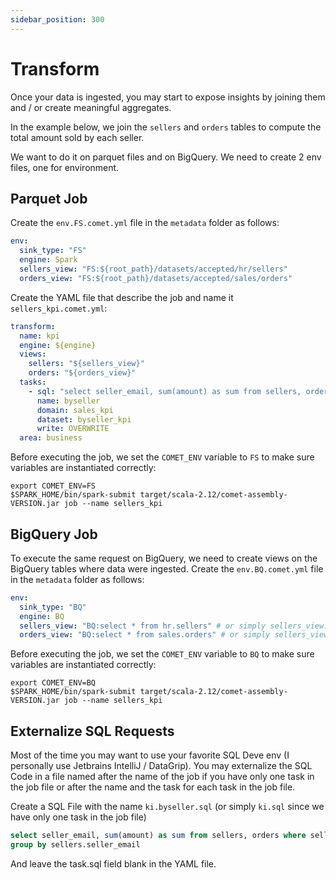 ```yaml
---
sidebar_position: 300
---
```


# Transform

Once your data is ingested, you may start to expose insights by joining them and / or create meaningful aggregates.

In the example below, we join the `sellers` and `orders` tables to compute the total amount sold by each seller.

We want to do it on parquet files and on BigQuery. We need to create 2 env files, one for environment.

## Parquet Job

Create the `env.FS.comet.yml` file in the `metadata` folder as follows:

```yaml
env:
  sink_type: "FS"
  engine: Spark
  sellers_view: "FS:${root_path}/datasets/accepted/hr/sellers"
  orders_view: "FS:${root_path}/datasets/accepted/sales/orders"
```

Create the YAML file that describe the job and name it `sellers_kpi.comet.yml`:

```yaml
transform:
  name: kpi
  engine: ${engine}
  views:
    sellers: "${sellers_view}"
    orders: "${orders_view}"
  tasks:
    - sql: "select seller_email, sum(amount) as sum from sellers, orders where sellers.id = orders.seller_id group by sellers.seller_email"
      name: byseller
      domain: sales_kpi
      dataset: byseller_kpi
      write: OVERWRITE
  area: business
```

Before executing the job, we set the `COMET_ENV` variable to `FS` to make sure variables are instantiated correctly:

````shell
export COMET_ENV=FS
$SPARK_HOME/bin/spark-submit target/scala-2.12/comet-assembly-VERSION.jar job --name sellers_kpi
````

## BigQuery Job
To execute the same request on BigQuery, we need to create views on the BigQuery tables where data were ingested. 
Create the `env.BQ.comet.yml` file in the `metadata` folder as follows:

```yaml
env:
  sink_type: "BQ"
  engine: BQ
  sellers_view: "BQ:select * from hr.sellers" # or simply sellers_view: hr.sellers
  orders_view: "BQ:select * from sales.orders" # or simply sellers_view: sales.orders
```

Before executing the job, we set the `COMET_ENV` variable to `BQ` to make sure variables are instantiated correctly:

````shell
export COMET_ENV=BQ
$SPARK_HOME/bin/spark-submit target/scala-2.12/comet-assembly-VERSION.jar job --name sellers_kpi
````

## Externalize SQL Requests

Most of the time you may want to use your favorite SQL Deve env (I personally use Jetbrains IntelliJ / DataGrip). 
You may externalize the SQL Code in a file named after the name of the job if you have only one task in the job file 
or after the name and the task for each task in the job file.

Create a SQL File with the name `ki.byseller.sql` (or simply `ki.sql` since we have only one task in the job file)
```sql
select seller_email, sum(amount) as sum from sellers, orders where sellers.id = orders.seller_id
group by sellers.seller_email
```

And leave the task.sql field blank in the YAML file. 


